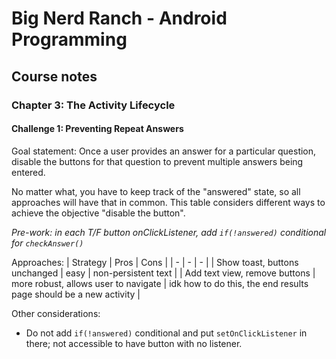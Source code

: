 # Big Nerd Ranch - Android Programming

## Course notes

### Chapter 3: The Activity Lifecycle
#### Challenge 1: Preventing Repeat Answers

Goal statement: Once a user provides an answer for a particular question, disable the buttons for that question to prevent multiple answers being entered.

No matter what, you have to keep track of the "answered" state, so all approaches will have that in common. This table considers different ways to achieve the objective "disable the button".

*Pre-work: in each T/F button onClickListener, add `if(!answered)` conditional for `checkAnswer()`*

Approaches:
| Strategy | Pros | Cons |
| - | - | - |
| Show toast, buttons unchanged | easy | non-persistent text |
| Add text view, remove buttons | more robust, allows user to navigate | idk how to do this, the end results page should be a new activity |

Other considerations:
* Do not add `if(!answered)` conditional and put `setOnClickListener` in there; not accessible to have button with no listener.